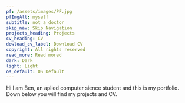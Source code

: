 ```yaml
---
pf: /assets/images/PF.jpg
pfImgAlt: myself
subtitle: not a doctor
skip_nav: Skip Navigation
projects_heading: Projects
cv_heading: CV
dowload_cv_label: Download CV
copyright: All rights reserved
read_more: Read mored
dark: Dark
light: Light
os_default: OS Default
---
```


Hi I am Ben, an aplied computer sience student and this is my portfolio. Down below you will find my projects and CV.
